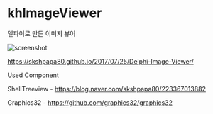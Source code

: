 # khImageViewer
델파이로 만든 이미지 뷰어

![screenshot](https://skshpapa80.github.io/assets/images/imageviewer.PNG)

https://skshpapa80.github.io/2017/07/25/Delphi-Image-Viewer/

Used Component

ShellTreeview - https://blog.naver.com/skshpapa80/223367013882

Graphics32 -  https://github.com/graphics32/graphics32
